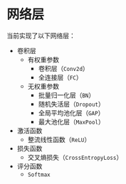 
# 网络层

当前实现了以下网络层：

* 卷积层
    * 有权重参数
        * 卷积层（`Conv2d`）
        * 全连接层（`FC`）
    * 无权重参数
        * 批量归一化层（`BN`）
        * 随机失活层（`Dropout`）
        * 全局平均池化层（`GAP`）
        * 最大池化层（`MaxPool`）
* 激活函数
    * 整流线性函数（`ReLU`）
* 损失函数
    * 交叉熵损失（`CrossEntropyLoss`）
* 评分函数
    * `Softmax`